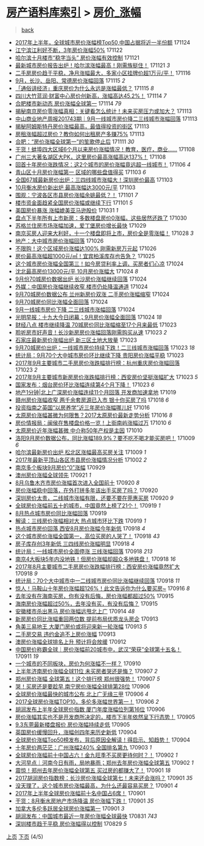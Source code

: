[房产语料库索引](../../README.md)  > [房价_涨幅](房价_涨幅.md)
====
> [back](../README.md)

- [2017年上半年，全球城市房价涨幅榜Top50,中国占据将近一半份额](http://jkwz.applinzi.com/ittc/7039578574300906513.html#2017%E5%B9%B4%E4%B8%8A%E5%8D%8A%E5%B9%B4%EF%BC%8C%E5%85%A8%E7%90%83%E5%9F%8E%E5%B8%82%E6%88%BF%E4%BB%B7%E6%B6%A8%E5%B9%85%E6%A6%9CTop50%2C%E4%B8%AD%E5%9B%BD%E5%8D%A0%E6%8D%AE%E5%B0%86%E8%BF%91%E4%B8%80%E5%8D%8A%E4%BB%BD%E9%A2%9D) 171124  
- [江宁滨江利好不断，3年房价涨幅50%](http://jkwz.applinzi.com/ittc/7038808351230657552.html#%E6%B1%9F%E5%AE%81%E6%BB%A8%E6%B1%9F%E5%88%A9%E5%A5%BD%E4%B8%8D%E6%96%AD%EF%BC%8C3%E5%B9%B4%E6%88%BF%E4%BB%B7%E6%B6%A8%E5%B9%8550%25) 171122  
- [哈尔滨十月楼市“稳字当头” 房价涨幅有效控制](http://jkwz.applinzi.com/ittc/7038403741399647248.html#%E5%93%88%E5%B0%94%E6%BB%A8%E5%8D%81%E6%9C%88%E6%A5%BC%E5%B8%82%E2%80%9C%E7%A8%B3%E5%AD%97%E5%BD%93%E5%A4%B4%E2%80%9D+%E6%88%BF%E4%BB%B7%E6%B6%A8%E5%B9%85%E6%9C%89%E6%95%88%E6%8E%A7%E5%88%B6) 171121  
- [最新城市房价报告出炉！哈尔滨涨幅最高！刚需族挺住！](http://jkwz.applinzi.com/ittc/7038309426283414545.html#%E6%9C%80%E6%96%B0%E5%9F%8E%E5%B8%82%E6%88%BF%E4%BB%B7%E6%8A%A5%E5%91%8A%E5%87%BA%E7%82%89%EF%BC%81%E5%93%88%E5%B0%94%E6%BB%A8%E6%B6%A8%E5%B9%85%E6%9C%80%E9%AB%98%EF%BC%81%E5%88%9A%E9%9C%80%E6%97%8F%E6%8C%BA%E4%BD%8F%EF%BC%81) 171121 *3* 
- [二手房房价趋于平稳，净月涨幅最大，多家小区挂牌价超1万元/平！](http://jkwz.applinzi.com/ittc/7036535293723804688.html#%E4%BA%8C%E6%89%8B%E6%88%BF%E6%88%BF%E4%BB%B7%E8%B6%8B%E4%BA%8E%E5%B9%B3%E7%A8%B3%EF%BC%8C%E5%87%80%E6%9C%88%E6%B6%A8%E5%B9%85%E6%9C%80%E5%A4%A7%EF%BC%8C%E5%A4%9A%E5%AE%B6%E5%B0%8F%E5%8C%BA%E6%8C%82%E7%89%8C%E4%BB%B7%E8%B6%851%E4%B8%87%E5%85%83%2F%E5%B9%B3%EF%BC%81) 171116  
- [9月，长沙、岳阳、常德房价涨幅回落](http://jkwz.applinzi.com/ittc/7036248339891356689.html#9%E6%9C%88%EF%BC%8C%E9%95%BF%E6%B2%99%E3%80%81%E5%B2%B3%E9%98%B3%E3%80%81%E5%B8%B8%E5%BE%B7%E6%88%BF%E4%BB%B7%E6%B6%A8%E5%B9%85%E5%9B%9E%E8%90%BD) 171115 *2* 
- [「通俗讲经济」重庆房价为什么永远是涨幅最低？](http://jkwz.applinzi.com/ittc/7036195927180706833.html#%E3%80%8C%E9%80%9A%E4%BF%97%E8%AE%B2%E7%BB%8F%E6%B5%8E%E3%80%8D%E9%87%8D%E5%BA%86%E6%88%BF%E4%BB%B7%E4%B8%BA%E4%BB%80%E4%B9%88%E6%B0%B8%E8%BF%9C%E6%98%AF%E6%B6%A8%E5%B9%85%E6%9C%80%E4%BD%8E%EF%BC%9F) 171115 *8* 
- [四川大竹蓝润·财富中心房价创新高，涨幅高达45.2%！](http://jkwz.applinzi.com/ittc/7035790598919947281.html#%E5%9B%9B%E5%B7%9D%E5%A4%A7%E7%AB%B9%E8%93%9D%E6%B6%A6%C2%B7%E8%B4%A2%E5%AF%8C%E4%B8%AD%E5%BF%83%E6%88%BF%E4%BB%B7%E5%88%9B%E6%96%B0%E9%AB%98%EF%BC%8C%E6%B6%A8%E5%B9%85%E9%AB%98%E8%BE%BE45.2%25%EF%BC%81) 171114 *7* 
- [合肥楼市新动态 房价涨幅全球第一](http://jkwz.applinzi.com/ittc/7035766563884499985.html#%E5%90%88%E8%82%A5%E6%A5%BC%E5%B8%82%E6%96%B0%E5%8A%A8%E6%80%81+%E6%88%BF%E4%BB%B7%E6%B6%A8%E5%B9%85%E5%85%A8%E7%90%83%E7%AC%AC%E4%B8%80) 171114 *79* 
- [揭秘南京房价零涨幅真相：关键看怎么统计！未来买房压力或加大？](http://jkwz.applinzi.com/ittc/7035464644892820497.html#%E6%8F%AD%E7%A7%98%E5%8D%97%E4%BA%AC%E6%88%BF%E4%BB%B7%E9%9B%B6%E6%B6%A8%E5%B9%85%E7%9C%9F%E7%9B%B8%EF%BC%9A%E5%85%B3%E9%94%AE%E7%9C%8B%E6%80%8E%E4%B9%88%E7%BB%9F%E8%AE%A1%EF%BC%81%E6%9C%AA%E6%9D%A5%E4%B9%B0%E6%88%BF%E5%8E%8B%E5%8A%9B%E6%88%96%E5%8A%A0%E5%A4%A7%EF%BC%9F) 171113  
- [中山商业地产周报201743期｜9月一线城市房价降二三线城市涨幅回落](http://jkwz.applinzi.com/ittc/7035434705137173520.html#%E4%B8%AD%E5%B1%B1%E5%95%86%E4%B8%9A%E5%9C%B0%E4%BA%A7%E5%91%A8%E6%8A%A5201743%E6%9C%9F%EF%BD%9C9%E6%9C%88%E4%B8%80%E7%BA%BF%E5%9F%8E%E5%B8%82%E6%88%BF%E4%BB%B7%E9%99%8D%E4%BA%8C%E4%B8%89%E7%BA%BF%E5%9F%8E%E5%B8%82%E6%B6%A8%E5%B9%85%E5%9B%9E%E8%90%BD) 171113  
- [揭秘阿姆斯特丹房价涨幅最高，最值得投资的街区](http://jkwz.applinzi.com/ittc/7035387184654320656.html#%E6%8F%AD%E7%A7%98%E9%98%BF%E5%A7%86%E6%96%AF%E7%89%B9%E4%B8%B9%E6%88%BF%E4%BB%B7%E6%B6%A8%E5%B9%85%E6%9C%80%E9%AB%98%EF%BC%8C%E6%9C%80%E5%80%BC%E5%BE%97%E6%8A%95%E8%B5%84%E7%9A%84%E8%A1%97%E5%8C%BA) 171113  
- [房租涨幅超过房价？教你如何出租房产多赚75%](http://jkwz.applinzi.com/ittc/7035375476778992657.html#%E6%88%BF%E7%A7%9F%E6%B6%A8%E5%B9%85%E8%B6%85%E8%BF%87%E6%88%BF%E4%BB%B7%EF%BC%9F%E6%95%99%E4%BD%A0%E5%A6%82%E4%BD%95%E5%87%BA%E7%A7%9F%E6%88%BF%E4%BA%A7%E5%A4%9A%E8%B5%9A75%25) 171113  
- [合肥：“房价涨幅全球第一”的笙歌停止后](http://jkwz.applinzi.com/ittc/7034702123911087120.html#%E5%90%88%E8%82%A5%EF%BC%9A%E2%80%9C%E6%88%BF%E4%BB%B7%E6%B6%A8%E5%B9%85%E5%85%A8%E7%90%83%E7%AC%AC%E4%B8%80%E2%80%9D%E7%9A%84%E7%AC%99%E6%AD%8C%E5%81%9C%E6%AD%A2%E5%90%8E) 171111 *30* 
- [干货！蚌埠四大区域6个月以来房价涨幅情况！教育，医疗，商业……](http://jkwz.applinzi.com/ittc/7033492898266498064.html#%E5%B9%B2%E8%B4%A7%EF%BC%81%E8%9A%8C%E5%9F%A0%E5%9B%9B%E5%A4%A7%E5%8C%BA%E5%9F%9F6%E4%B8%AA%E6%9C%88%E4%BB%A5%E6%9D%A5%E6%88%BF%E4%BB%B7%E6%B6%A8%E5%B9%85%E6%83%85%E5%86%B5%EF%BC%81%E6%95%99%E8%82%B2%EF%BC%8C%E5%8C%BB%E7%96%97%EF%BC%8C%E5%95%86%E4%B8%9A%E2%80%A6%E2%80%A6) 171108  
- [广州三大著名湖区大PK，这里房价最高涨幅高达137%！](http://jkwz.applinzi.com/ittc/7033452439087350800.html#%E5%B9%BF%E5%B7%9E%E4%B8%89%E5%A4%A7%E8%91%97%E5%90%8D%E6%B9%96%E5%8C%BA%E5%A4%A7PK%EF%BC%8C%E8%BF%99%E9%87%8C%E6%88%BF%E4%BB%B7%E6%9C%80%E9%AB%98%E6%B6%A8%E5%B9%85%E9%AB%98%E8%BE%BE137%25%EF%BC%81) 171108  
- [回首十年房价涨跌情况：这2个城市的房价涨幅竟远超一线城市！](http://jkwz.applinzi.com/ittc/7032864908046238736.html#%E5%9B%9E%E9%A6%96%E5%8D%81%E5%B9%B4%E6%88%BF%E4%BB%B7%E6%B6%A8%E8%B7%8C%E6%83%85%E5%86%B5%EF%BC%9A%E8%BF%992%E4%B8%AA%E5%9F%8E%E5%B8%82%E7%9A%84%E6%88%BF%E4%BB%B7%E6%B6%A8%E5%B9%85%E7%AB%9F%E8%BF%9C%E8%B6%85%E4%B8%80%E7%BA%BF%E5%9F%8E%E5%B8%82%EF%BC%81) 171106 *4* 
- [青山区十月房价涨幅第一 区域的哪些盘值得买](http://jkwz.applinzi.com/ittc/7031688151788160017.html#%E9%9D%92%E5%B1%B1%E5%8C%BA%E5%8D%81%E6%9C%88%E6%88%BF%E4%BB%B7%E6%B6%A8%E5%B9%85%E7%AC%AC%E4%B8%80+%E5%8C%BA%E5%9F%9F%E7%9A%84%E5%93%AA%E4%BA%9B%E7%9B%98%E5%80%BC%E5%BE%97%E4%B9%B0) 171103 *6* 
- [全国67城最新房价出炉：三四线城市涨幅大！深圳房价最高](http://jkwz.applinzi.com/ittc/7031680375808590865.html#%E5%85%A8%E5%9B%BD67%E5%9F%8E%E6%9C%80%E6%96%B0%E6%88%BF%E4%BB%B7%E5%87%BA%E7%82%89%EF%BC%9A%E4%B8%89%E5%9B%9B%E7%BA%BF%E5%9F%8E%E5%B8%82%E6%B6%A8%E5%B9%85%E5%A4%A7%EF%BC%81%E6%B7%B1%E5%9C%B3%E6%88%BF%E4%BB%B7%E6%9C%80%E9%AB%98) 171103  
- [10月衡水房价新出炉 最高涨幅达3000元/平](http://jkwz.applinzi.com/ittc/7031652960885539857.html#10%E6%9C%88%E8%A1%A1%E6%B0%B4%E6%88%BF%E4%BB%B7%E6%96%B0%E5%87%BA%E7%82%89+%E6%9C%80%E9%AB%98%E6%B6%A8%E5%B9%85%E8%BE%BE3000%E5%85%83%2F%E5%B9%B3) 171103  
- [围观：宁波各区市县房价涨幅余姚最低？！](http://jkwz.applinzi.com/ittc/7030911320008950801.html#%E5%9B%B4%E8%A7%82%EF%BC%9A%E5%AE%81%E6%B3%A2%E5%90%84%E5%8C%BA%E5%B8%82%E5%8E%BF%E6%88%BF%E4%BB%B7%E6%B6%A8%E5%B9%85%E4%BD%99%E5%A7%9A%E6%9C%80%E4%BD%8E%EF%BC%9F%EF%BC%81) 171101 *7* 
- [楼市资金面趋紧全国房价涨幅或继续下行](http://jkwz.applinzi.com/ittc/7030793556816561169.html#%E6%A5%BC%E5%B8%82%E8%B5%84%E9%87%91%E9%9D%A2%E8%B6%8B%E7%B4%A7%E5%85%A8%E5%9B%BD%E6%88%BF%E4%BB%B7%E6%B6%A8%E5%B9%85%E6%88%96%E7%BB%A7%E7%BB%AD%E4%B8%8B%E8%A1%8C) 171101 *5* 
- [美国房价暴涨 涨幅媲美亚马逊股价](http://jkwz.applinzi.com/ittc/7030573342212490257.html#%E7%BE%8E%E5%9B%BD%E6%88%BF%E4%BB%B7%E6%9A%B4%E6%B6%A8+%E6%B6%A8%E5%B9%85%E5%AA%B2%E7%BE%8E%E4%BA%9A%E9%A9%AC%E9%80%8A%E8%82%A1%E4%BB%B7) 171031 *1* 
- [盘点下半年所有上市新房：多数楼盘房价0涨幅，这些居然还跌了](http://jkwz.applinzi.com/ittc/7030199088249832465.html#%E7%9B%98%E7%82%B9%E4%B8%8B%E5%8D%8A%E5%B9%B4%E6%89%80%E6%9C%89%E4%B8%8A%E5%B8%82%E6%96%B0%E6%88%BF%EF%BC%9A%E5%A4%9A%E6%95%B0%E6%A5%BC%E7%9B%98%E6%88%BF%E4%BB%B70%E6%B6%A8%E5%B9%85%EF%BC%8C%E8%BF%99%E4%BA%9B%E5%B1%85%E7%84%B6%E8%BF%98%E8%B7%8C%E4%BA%86) 171030  
- [苏格兰住房市场涨幅加速，爱丁堡房价增长最快](http://jkwz.applinzi.com/ittc/7029820093796713488.html#%E8%8B%8F%E6%A0%BC%E5%85%B0%E4%BD%8F%E6%88%BF%E5%B8%82%E5%9C%BA%E6%B6%A8%E5%B9%85%E5%8A%A0%E9%80%9F%EF%BC%8C%E7%88%B1%E4%B8%81%E5%A0%A1%E6%88%BF%E4%BB%B7%E5%A2%9E%E9%95%BF%E6%9C%80%E5%BF%AB) 171029  
- [南京买房人迎来大利好，十一个楼盘即将上市，房价全是零涨幅！](http://jkwz.applinzi.com/ittc/7029179431921386513.html#%E5%8D%97%E4%BA%AC%E4%B9%B0%E6%88%BF%E4%BA%BA%E8%BF%8E%E6%9D%A5%E5%A4%A7%E5%88%A9%E5%A5%BD%EF%BC%8C%E5%8D%81%E4%B8%80%E4%B8%AA%E6%A5%BC%E7%9B%98%E5%8D%B3%E5%B0%86%E4%B8%8A%E5%B8%82%EF%BC%8C%E6%88%BF%E4%BB%B7%E5%85%A8%E6%98%AF%E9%9B%B6%E6%B6%A8%E5%B9%85%EF%BC%81) 171028 *3* 
- [地产：大中城市房价涨幅回落](http://jkwz.applinzi.com/ittc/7028747470618756113.html#%E5%9C%B0%E4%BA%A7%EF%BC%9A%E5%A4%A7%E4%B8%AD%E5%9F%8E%E5%B8%82%E6%88%BF%E4%BB%B7%E6%B6%A8%E5%B9%85%E5%9B%9E%E8%90%BD) 171026  
- [不限购！这个区域房价涨幅达100% 刚需新房万元起](http://jkwz.applinzi.com/ittc/7028684969944286225.html#%E4%B8%8D%E9%99%90%E8%B4%AD%EF%BC%81%E8%BF%99%E4%B8%AA%E5%8C%BA%E5%9F%9F%E6%88%BF%E4%BB%B7%E6%B6%A8%E5%B9%85%E8%BE%BE100%25+%E5%88%9A%E9%9C%80%E6%96%B0%E6%88%BF%E4%B8%87%E5%85%83%E8%B5%B7) 171026  
- [房价最高涨幅超1000元/㎡！宜宾柏溪库存也告急？](http://jkwz.applinzi.com/ittc/7028307667473400848.html#%E6%88%BF%E4%BB%B7%E6%9C%80%E9%AB%98%E6%B6%A8%E5%B9%85%E8%B6%851000%E5%85%83%2F%E3%8E%A1%EF%BC%81%E5%AE%9C%E5%AE%BE%E6%9F%8F%E6%BA%AA%E5%BA%93%E5%AD%98%E4%B9%9F%E5%91%8A%E6%80%A5%EF%BC%9F) 171025  
- [这个城市房价涨幅全国第三！如今房贷利率上调，买房者们心凉](http://jkwz.applinzi.com/ittc/7028065120100549649.html#%E8%BF%99%E4%B8%AA%E5%9F%8E%E5%B8%82%E6%88%BF%E4%BB%B7%E6%B6%A8%E5%B9%85%E5%85%A8%E5%9B%BD%E7%AC%AC%E4%B8%89%EF%BC%81%E5%A6%82%E4%BB%8A%E6%88%BF%E8%B4%B7%E5%88%A9%E7%8E%87%E4%B8%8A%E8%B0%83%EF%BC%8C%E4%B9%B0%E6%88%BF%E8%80%85%E4%BB%AC%E5%BF%83%E5%87%89) 171024  
- [沈北最高房价13000元/平 10月房价涨幅大](http://jkwz.applinzi.com/ittc/7028007542880470032.html#%E6%B2%88%E5%8C%97%E6%9C%80%E9%AB%98%E6%88%BF%E4%BB%B713000%E5%85%83%2F%E5%B9%B3+10%E6%9C%88%E6%88%BF%E4%BB%B7%E6%B6%A8%E5%B9%85%E5%A4%A7) 171024 *8* 
- [9月份70城房价数据出炉 长沙房价涨幅继续回落](http://jkwz.applinzi.com/ittc/7027971510290088976.html#9%E6%9C%88%E4%BB%BD70%E5%9F%8E%E6%88%BF%E4%BB%B7%E6%95%B0%E6%8D%AE%E5%87%BA%E7%82%89+%E9%95%BF%E6%B2%99%E6%88%BF%E4%BB%B7%E6%B6%A8%E5%B9%85%E7%BB%A7%E7%BB%AD%E5%9B%9E%E8%90%BD) 171024  
- [外媒：中国房价涨幅继续收窄 楼市仍处降温通道](http://jkwz.applinzi.com/ittc/7027964233155871760.html#%E5%A4%96%E5%AA%92%EF%BC%9A%E4%B8%AD%E5%9B%BD%E6%88%BF%E4%BB%B7%E6%B6%A8%E5%B9%85%E7%BB%A7%E7%BB%AD%E6%94%B6%E7%AA%84+%E6%A5%BC%E5%B8%82%E4%BB%8D%E5%A4%84%E9%99%8D%E6%B8%A9%E9%80%9A%E9%81%93) 171024  
- [9月70城房价数据公布 兰州新房价双涨 二手房价涨幅缩窄](http://jkwz.applinzi.com/ittc/7027939209376171025.html#9%E6%9C%8870%E5%9F%8E%E6%88%BF%E4%BB%B7%E6%95%B0%E6%8D%AE%E5%85%AC%E5%B8%83+%E5%85%B0%E5%B7%9E%E6%96%B0%E6%88%BF%E4%BB%B7%E5%8F%8C%E6%B6%A8+%E4%BA%8C%E6%89%8B%E6%88%BF%E4%BB%B7%E6%B6%A8%E5%B9%85%E7%BC%A9%E7%AA%84) 171024  
- [9月70城房价同比涨幅全面回落](http://jkwz.applinzi.com/ittc/7027908223410111504.html#9%E6%9C%8870%E5%9F%8E%E6%88%BF%E4%BB%B7%E5%90%8C%E6%AF%94%E6%B6%A8%E5%B9%85%E5%85%A8%E9%9D%A2%E5%9B%9E%E8%90%BD) 171024  
- [9月一线城市房价下降 二三线城市涨幅回落](http://jkwz.applinzi.com/ittc/7027894650168411153.html#9%E6%9C%88%E4%B8%80%E7%BA%BF%E5%9F%8E%E5%B8%82%E6%88%BF%E4%BB%B7%E4%B8%8B%E9%99%8D+%E4%BA%8C%E4%B8%89%E7%BA%BF%E5%9F%8E%E5%B8%82%E6%B6%A8%E5%B9%85%E5%9B%9E%E8%90%BD) 171024  
- [光明早报：十九大今日闭幕；9月房价涨幅全面回落](http://jkwz.applinzi.com/ittc/7027894519138354192.html#%E5%85%89%E6%98%8E%E6%97%A9%E6%8A%A5%EF%BC%9A%E5%8D%81%E4%B9%9D%E5%A4%A7%E4%BB%8A%E6%97%A5%E9%97%AD%E5%B9%95%EF%BC%9B9%E6%9C%88%E6%88%BF%E4%BB%B7%E6%B6%A8%E5%B9%85%E5%85%A8%E9%9D%A2%E5%9B%9E%E8%90%BD) 171024 *18* 
- [财经八点 楼市继续降温 70城房价同比涨幅缩至17个月来最低](http://jkwz.applinzi.com/ittc/7027717393005151249.html#%E8%B4%A2%E7%BB%8F%E5%85%AB%E7%82%B9+%E6%A5%BC%E5%B8%82%E7%BB%A7%E7%BB%AD%E9%99%8D%E6%B8%A9+70%E5%9F%8E%E6%88%BF%E4%BB%B7%E5%90%8C%E6%AF%94%E6%B6%A8%E5%B9%85%E7%BC%A9%E8%87%B317%E4%B8%AA%E6%9C%88%E6%9D%A5%E6%9C%80%E4%BD%8E) 171023  
- [聆听房市好声音！长沙新房房价涨幅回落刚需购买从速](http://jkwz.applinzi.com/ittc/7027693801437660177.html#%E8%81%86%E5%90%AC%E6%88%BF%E5%B8%82%E5%A5%BD%E5%A3%B0%E9%9F%B3%EF%BC%81%E9%95%BF%E6%B2%99%E6%96%B0%E6%88%BF%E6%88%BF%E4%BB%B7%E6%B6%A8%E5%B9%85%E5%9B%9E%E8%90%BD%E5%88%9A%E9%9C%80%E8%B4%AD%E4%B9%B0%E4%BB%8E%E9%80%9F) 171023 *2* 
- [石家庄最新房价涨幅出炉 新三区土地大放量](http://jkwz.applinzi.com/ittc/7027679467475043344.html#%E7%9F%B3%E5%AE%B6%E5%BA%84%E6%9C%80%E6%96%B0%E6%88%BF%E4%BB%B7%E6%B6%A8%E5%B9%85%E5%87%BA%E7%82%89+%E6%96%B0%E4%B8%89%E5%8C%BA%E5%9C%9F%E5%9C%B0%E5%A4%A7%E6%94%BE%E9%87%8F) 171023  
- [9月70城房价出炉：一线城市房价持续下跌！二三线城市涨幅回落](http://jkwz.applinzi.com/ittc/7027673892162896913.html#9%E6%9C%8870%E5%9F%8E%E6%88%BF%E4%BB%B7%E5%87%BA%E7%82%89%EF%BC%9A%E4%B8%80%E7%BA%BF%E5%9F%8E%E5%B8%82%E6%88%BF%E4%BB%B7%E6%8C%81%E7%BB%AD%E4%B8%8B%E8%B7%8C%EF%BC%81%E4%BA%8C%E4%B8%89%E7%BA%BF%E5%9F%8E%E5%B8%82%E6%B6%A8%E5%B9%85%E5%9B%9E%E8%90%BD) 171023 *18* 
- [统计局：9月70个大中城市房价环比继续下降 贵阳房价涨幅平稳](http://jkwz.applinzi.com/ittc/7027669033724412944.html#%E7%BB%9F%E8%AE%A1%E5%B1%80%EF%BC%9A9%E6%9C%8870%E4%B8%AA%E5%A4%A7%E4%B8%AD%E5%9F%8E%E5%B8%82%E6%88%BF%E4%BB%B7%E7%8E%AF%E6%AF%94%E7%BB%A7%E7%BB%AD%E4%B8%8B%E9%99%8D+%E8%B4%B5%E9%98%B3%E6%88%BF%E4%BB%B7%E6%B6%A8%E5%B9%85%E5%B9%B3%E7%A8%B3) 171023  
- [2017年9月主要城市二手房房价涨跌幅排行榜：杭州重庆房价涨幅回落](http://jkwz.applinzi.com/ittc/7027656280276206608.html#2017%E5%B9%B49%E6%9C%88%E4%B8%BB%E8%A6%81%E5%9F%8E%E5%B8%82%E4%BA%8C%E6%89%8B%E6%88%BF%E6%88%BF%E4%BB%B7%E6%B6%A8%E8%B7%8C%E5%B9%85%E6%8E%92%E8%A1%8C%E6%A6%9C%EF%BC%9A%E6%9D%AD%E5%B7%9E%E9%87%8D%E5%BA%86%E6%88%BF%E4%BB%B7%E6%B6%A8%E5%B9%85%E5%9B%9E%E8%90%BD) 171023 *2* 
- [2017年9月主要城市新房房价涨跌幅排行榜：西安房价坚挺涨幅扩大](http://jkwz.applinzi.com/ittc/7027646519044473873.html#2017%E5%B9%B49%E6%9C%88%E4%B8%BB%E8%A6%81%E5%9F%8E%E5%B8%82%E6%96%B0%E6%88%BF%E6%88%BF%E4%BB%B7%E6%B6%A8%E8%B7%8C%E5%B9%85%E6%8E%92%E8%A1%8C%E6%A6%9C%EF%BC%9A%E8%A5%BF%E5%AE%89%E6%88%BF%E4%BB%B7%E5%9D%9A%E6%8C%BA%E6%B6%A8%E5%B9%85%E6%89%A9%E5%A4%A7) 171023 *5* 
- [国家发布：烟台房价环比涨幅连续第4个月下降！](http://jkwz.applinzi.com/ittc/7027607398326469649.html#%E5%9B%BD%E5%AE%B6%E5%8F%91%E5%B8%83%EF%BC%9A%E7%83%9F%E5%8F%B0%E6%88%BF%E4%BB%B7%E7%8E%AF%E6%AF%94%E6%B6%A8%E5%B9%85%E8%BF%9E%E7%BB%AD%E7%AC%AC4%E4%B8%AA%E6%9C%88%E4%B8%8B%E9%99%8D%EF%BC%81) 171023 *6* 
- [地产1分钟|北上广深房价涨幅连续11个月回落 开发商加速拿地](http://jkwz.applinzi.com/ittc/7026202604676318225.html#%E5%9C%B0%E4%BA%A71%E5%88%86%E9%92%9F%7C%E5%8C%97%E4%B8%8A%E5%B9%BF%E6%B7%B1%E6%88%BF%E4%BB%B7%E6%B6%A8%E5%B9%85%E8%BF%9E%E7%BB%AD11%E4%B8%AA%E6%9C%88%E5%9B%9E%E8%90%BD+%E5%BC%80%E5%8F%91%E5%95%86%E5%8A%A0%E9%80%9F%E6%8B%BF%E5%9C%B0) 171019  
- [赣州房价涨幅收窄 两千余套房源已入市 银十你买房了吗](http://jkwz.applinzi.com/ittc/7025717233509205008.html#%E8%B5%A3%E5%B7%9E%E6%88%BF%E4%BB%B7%E6%B6%A8%E5%B9%85%E6%94%B6%E7%AA%84+%E4%B8%A4%E5%8D%83%E4%BD%99%E5%A5%97%E6%88%BF%E6%BA%90%E5%B7%B2%E5%85%A5%E5%B8%82+%E9%93%B6%E5%8D%81%E4%BD%A0%E4%B9%B0%E6%88%BF%E4%BA%86%E5%90%97) 171018 *6* 
- [投资指南之英国“以房养学”近三年房价涨幅哪儿好](http://jkwz.applinzi.com/ittc/7024984757115552784.html#%E6%8A%95%E8%B5%84%E6%8C%87%E5%8D%97%E4%B9%8B%E8%8B%B1%E5%9B%BD%E2%80%9C%E4%BB%A5%E6%88%BF%E5%85%BB%E5%AD%A6%E2%80%9D%E8%BF%91%E4%B8%89%E5%B9%B4%E6%88%BF%E4%BB%B7%E6%B6%A8%E5%B9%85%E5%93%AA%E5%84%BF%E5%A5%BD) 171016  
- [太原房价涨幅甚微为何限售？2017太原房价最新走势分析](http://jkwz.applinzi.com/ittc/7024965637305271312.html#%E5%A4%AA%E5%8E%9F%E6%88%BF%E4%BB%B7%E6%B6%A8%E5%B9%85%E7%94%9A%E5%BE%AE%E4%B8%BA%E4%BD%95%E9%99%90%E5%94%AE%EF%BC%9F2017%E5%A4%AA%E5%8E%9F%E6%88%BF%E4%BB%B7%E6%9C%80%E6%96%B0%E8%B5%B0%E5%8A%BF%E5%88%86%E6%9E%90) 171016 *8* 
- [房价情报局：闽侯在售楼盘价格一览！上街南屿涨幅过万](http://jkwz.applinzi.com/ittc/7022859161359090705.html#%E6%88%BF%E4%BB%B7%E6%83%85%E6%8A%A5%E5%B1%80%EF%BC%9A%E9%97%BD%E4%BE%AF%E5%9C%A8%E5%94%AE%E6%A5%BC%E7%9B%98%E4%BB%B7%E6%A0%BC%E4%B8%80%E8%A7%88%EF%BC%81%E4%B8%8A%E8%A1%97%E5%8D%97%E5%B1%BF%E6%B6%A8%E5%B9%85%E8%BF%87%E4%B8%87) 171010 *6* 
- [太原房价近年涨幅甚微 中介称50年产权是主因](http://jkwz.applinzi.com/ittc/7022853456057074704.html#%E5%A4%AA%E5%8E%9F%E6%88%BF%E4%BB%B7%E8%BF%91%E5%B9%B4%E6%B6%A8%E5%B9%85%E7%94%9A%E5%BE%AE+%E4%B8%AD%E4%BB%8B%E7%A7%B050%E5%B9%B4%E4%BA%A7%E6%9D%83%E6%98%AF%E4%B8%BB%E5%9B%A0) 171010  
- [洛阳9月房价数据公布，同比涨幅189.9%？要不吃不喝才能买房吧！](http://jkwz.applinzi.com/ittc/7022461440160695313.html#%E6%B4%9B%E9%98%B39%E6%9C%88%E6%88%BF%E4%BB%B7%E6%95%B0%E6%8D%AE%E5%85%AC%E5%B8%83%EF%BC%8C%E5%90%8C%E6%AF%94%E6%B6%A8%E5%B9%85189.9%25%EF%BC%9F%E8%A6%81%E4%B8%8D%E5%90%83%E4%B8%8D%E5%96%9D%E6%89%8D%E8%83%BD%E4%B9%B0%E6%88%BF%E5%90%A7%EF%BC%81) 171009 *6* 
- [哈尔滨最新房价出炉 松北区涨幅最高买房关注](http://jkwz.applinzi.com/ittc/7022456039356761105.html#%E5%93%88%E5%B0%94%E6%BB%A8%E6%9C%80%E6%96%B0%E6%88%BF%E4%BB%B7%E5%87%BA%E7%82%89+%E6%9D%BE%E5%8C%97%E5%8C%BA%E6%B6%A8%E5%B9%85%E6%9C%80%E9%AB%98%E4%B9%B0%E6%88%BF%E5%85%B3%E6%B3%A8) 171009 *1* 
- [2017年最新平顶山各区市县房价涨幅情况分析](http://jkwz.applinzi.com/ittc/7019983289723651088.html#2017%E5%B9%B4%E6%9C%80%E6%96%B0%E5%B9%B3%E9%A1%B6%E5%B1%B1%E5%90%84%E5%8C%BA%E5%B8%82%E5%8E%BF%E6%88%BF%E4%BB%B7%E6%B6%A8%E5%B9%85%E6%83%85%E5%86%B5%E5%88%86%E6%9E%90) 171002 *2* 
- [南京多个板块9月房价“0”涨幅](http://jkwz.applinzi.com/ittc/7018708742823216145.html#%E5%8D%97%E4%BA%AC%E5%A4%9A%E4%B8%AA%E6%9D%BF%E5%9D%979%E6%9C%88%E6%88%BF%E4%BB%B7%E2%80%9C0%E2%80%9D%E6%B6%A8%E5%B9%85) 170929  
- [澳州房价涨幅全球领先](http://jkwz.applinzi.com/ittc/7015794836207305745.html#%E6%BE%B3%E5%B7%9E%E6%88%BF%E4%BB%B7%E6%B6%A8%E5%B9%85%E5%85%A8%E7%90%83%E9%A2%86%E5%85%88) 170921 *1* 
- [8月乌鲁木齐市房价涨幅首次进入全国前十](http://jkwz.applinzi.com/ittc/7015413049224332305.html#8%E6%9C%88%E4%B9%8C%E9%B2%81%E6%9C%A8%E9%BD%90%E5%B8%82%E6%88%BF%E4%BB%B7%E6%B6%A8%E5%B9%85%E9%A6%96%E6%AC%A1%E8%BF%9B%E5%85%A5%E5%85%A8%E5%9B%BD%E5%89%8D%E5%8D%81) 170920 *8* 
- [房价涨幅稳中回落，在外打拼多年该出手买房了吗？](http://jkwz.applinzi.com/ittc/7015396739878749201.html#%E6%88%BF%E4%BB%B7%E6%B6%A8%E5%B9%85%E7%A8%B3%E4%B8%AD%E5%9B%9E%E8%90%BD%EF%BC%8C%E5%9C%A8%E5%A4%96%E6%89%93%E6%8B%BC%E5%A4%9A%E5%B9%B4%E8%AF%A5%E5%87%BA%E6%89%8B%E4%B9%B0%E6%88%BF%E4%BA%86%E5%90%97%EF%BC%9F) 170920  
- [深圳房价太贵，二线城市涨幅有限，还要不要在莞惠买房](http://jkwz.applinzi.com/ittc/7015393902012662800.html#%E6%B7%B1%E5%9C%B3%E6%88%BF%E4%BB%B7%E5%A4%AA%E8%B4%B5%EF%BC%8C%E4%BA%8C%E7%BA%BF%E5%9F%8E%E5%B8%82%E6%B6%A8%E5%B9%85%E6%9C%89%E9%99%90%EF%BC%8C%E8%BF%98%E8%A6%81%E4%B8%8D%E8%A6%81%E5%9C%A8%E8%8E%9E%E6%83%A0%E4%B9%B0%E6%88%BF) 170920 *9* 
- [全球房价涨幅前五十的城市，中国竟然上榜了21个！](http://jkwz.applinzi.com/ittc/7015040472920359952.html#%E5%85%A8%E7%90%83%E6%88%BF%E4%BB%B7%E6%B6%A8%E5%B9%85%E5%89%8D%E4%BA%94%E5%8D%81%E7%9A%84%E5%9F%8E%E5%B8%82%EF%BC%8C%E4%B8%AD%E5%9B%BD%E7%AB%9F%E7%84%B6%E4%B8%8A%E6%A6%9C%E4%BA%8621%E4%B8%AA%EF%BC%81) 170919 *1* 
- [8月热点城市房价同比涨幅回落](http://jkwz.applinzi.com/ittc/7014889554174280720.html#8%E6%9C%88%E7%83%AD%E7%82%B9%E5%9F%8E%E5%B8%82%E6%88%BF%E4%BB%B7%E5%90%8C%E6%AF%94%E6%B6%A8%E5%B9%85%E5%9B%9E%E8%90%BD) 170919  
- [解读：三线房价涨幅相对大 热点城市环比下跌](http://jkwz.applinzi.com/ittc/7014805296457974801.html#%E8%A7%A3%E8%AF%BB%EF%BC%9A%E4%B8%89%E7%BA%BF%E6%88%BF%E4%BB%B7%E6%B6%A8%E5%B9%85%E7%9B%B8%E5%AF%B9%E5%A4%A7+%E7%83%AD%E7%82%B9%E5%9F%8E%E5%B8%82%E7%8E%AF%E6%AF%94%E4%B8%8B%E8%B7%8C) 170919 *1* 
- [热点城市房价回落 西安8月房价涨幅今年新低](http://jkwz.applinzi.com/ittc/7014726121629942801.html#%E7%83%AD%E7%82%B9%E5%9F%8E%E5%B8%82%E6%88%BF%E4%BB%B7%E5%9B%9E%E8%90%BD+%E8%A5%BF%E5%AE%898%E6%9C%88%E6%88%BF%E4%BB%B7%E6%B6%A8%E5%B9%85%E4%BB%8A%E5%B9%B4%E6%96%B0%E4%BD%8E) 170918 *4* 
- [这个城市房价涨幅全国第一，高位买房的人哭了！](http://jkwz.applinzi.com/ittc/7014691601287496720.html#%E8%BF%99%E4%B8%AA%E5%9F%8E%E5%B8%82%E6%88%BF%E4%BB%B7%E6%B6%A8%E5%B9%85%E5%85%A8%E5%9B%BD%E7%AC%AC%E4%B8%80%EF%BC%8C%E9%AB%98%E4%BD%8D%E4%B9%B0%E6%88%BF%E7%9A%84%E4%BA%BA%E5%93%AD%E4%BA%86%EF%BC%81) 170918 *43* 
- [房子库存创3年新低 三四线房价涨幅明显](http://jkwz.applinzi.com/ittc/7014673733267227664.html#%E6%88%BF%E5%AD%90%E5%BA%93%E5%AD%98%E5%88%9B3%E5%B9%B4%E6%96%B0%E4%BD%8E+%E4%B8%89%E5%9B%9B%E7%BA%BF%E6%88%BF%E4%BB%B7%E6%B6%A8%E5%B9%85%E6%98%8E%E6%98%BE) 170918 *4* 
- [统计局：一线城市房价全面停涨 三线涨幅回落](http://jkwz.applinzi.com/ittc/7014637437798843409.html#%E7%BB%9F%E8%AE%A1%E5%B1%80%EF%BC%9A%E4%B8%80%E7%BA%BF%E5%9F%8E%E5%B8%82%E6%88%BF%E4%BB%B7%E5%85%A8%E9%9D%A2%E5%81%9C%E6%B6%A8+%E4%B8%89%E7%BA%BF%E6%B6%A8%E5%B9%85%E5%9B%9E%E8%90%BD) 170918 *213* 
- [南京4大板块5年内没地铁！但房价涨幅却超众多地铁盘！](http://jkwz.applinzi.com/ittc/7014625645190186001.html#%E5%8D%97%E4%BA%AC4%E5%A4%A7%E6%9D%BF%E5%9D%975%E5%B9%B4%E5%86%85%E6%B2%A1%E5%9C%B0%E9%93%81%EF%BC%81%E4%BD%86%E6%88%BF%E4%BB%B7%E6%B6%A8%E5%B9%85%E5%8D%B4%E8%B6%85%E4%BC%97%E5%A4%9A%E5%9C%B0%E9%93%81%E7%9B%98%EF%BC%81) 170918 *16* 
- [2017年8月主要城市二手房房价涨跌幅排行榜：西安房价涨幅竟然扩大](http://jkwz.applinzi.com/ittc/7014623207171294225.html#2017%E5%B9%B48%E6%9C%88%E4%B8%BB%E8%A6%81%E5%9F%8E%E5%B8%82%E4%BA%8C%E6%89%8B%E6%88%BF%E6%88%BF%E4%BB%B7%E6%B6%A8%E8%B7%8C%E5%B9%85%E6%8E%92%E8%A1%8C%E6%A6%9C%EF%BC%9A%E8%A5%BF%E5%AE%89%E6%88%BF%E4%BB%B7%E6%B6%A8%E5%B9%85%E7%AB%9F%E7%84%B6%E6%89%A9%E5%A4%A7) 170918 *9* 
- [统计局：70个大中城市中一二线城市房价同比涨幅继续回落](http://jkwz.applinzi.com/ittc/7014581653123630097.html#%E7%BB%9F%E8%AE%A1%E5%B1%80%EF%BC%9A70%E4%B8%AA%E5%A4%A7%E4%B8%AD%E5%9F%8E%E5%B8%82%E4%B8%AD%E4%B8%80%E4%BA%8C%E7%BA%BF%E5%9F%8E%E5%B8%82%E6%88%BF%E4%BB%B7%E5%90%8C%E6%AF%94%E6%B6%A8%E5%B9%85%E7%BB%A7%E7%BB%AD%E5%9B%9E%E8%90%BD) 170918 *11* 
- [惊人！马鞍山十年房价涨幅超126%！此文告诉你为什么要买房~](http://jkwz.applinzi.com/ittc/7013939542594421776.html#%E6%83%8A%E4%BA%BA%EF%BC%81%E9%A9%AC%E9%9E%8D%E5%B1%B1%E5%8D%81%E5%B9%B4%E6%88%BF%E4%BB%B7%E6%B6%A8%E5%B9%85%E8%B6%85126%25%EF%BC%81%E6%AD%A4%E6%96%87%E5%91%8A%E8%AF%89%E4%BD%A0%E4%B8%BA%E4%BB%80%E4%B9%88%E8%A6%81%E4%B9%B0%E6%88%BF%7E) 170916 *8* 
- [去年没有在海南买房，你有没有后悔，房价涨幅都超过50%](http://jkwz.applinzi.com/ittc/7013588291188949776.html#%E5%8E%BB%E5%B9%B4%E6%B2%A1%E6%9C%89%E5%9C%A8%E6%B5%B7%E5%8D%97%E4%B9%B0%E6%88%BF%EF%BC%8C%E4%BD%A0%E6%9C%89%E6%B2%A1%E6%9C%89%E5%90%8E%E6%82%94%EF%BC%8C%E6%88%BF%E4%BB%B7%E6%B6%A8%E5%B9%85%E9%83%BD%E8%B6%85%E8%BF%8750%25) 170915  
- [海南房价涨幅超过50%，去年没有买，有没有后悔？](http://jkwz.applinzi.com/ittc/7013571998297621521.html#%E6%B5%B7%E5%8D%97%E6%88%BF%E4%BB%B7%E6%B6%A8%E5%B9%85%E8%B6%85%E8%BF%8750%25%EF%BC%8C%E5%8E%BB%E5%B9%B4%E6%B2%A1%E6%9C%89%E4%B9%B0%EF%BC%8C%E6%9C%89%E6%B2%A1%E6%9C%89%E5%90%8E%E6%82%94%EF%BC%9F) 170915  
- [安徽楼市杀出黑马 房价涨幅远甩北上广](http://jkwz.applinzi.com/ittc/7013260111882224657.html#%E5%AE%89%E5%BE%BD%E6%A5%BC%E5%B8%82%E6%9D%80%E5%87%BA%E9%BB%91%E9%A9%AC+%E6%88%BF%E4%BB%B7%E6%B6%A8%E5%B9%85%E8%BF%9C%E7%94%A9%E5%8C%97%E4%B8%8A%E5%B9%BF) 170914 *48* 
- [新房房价同比涨幅重回两位数 提前布局优质龙头房企](http://jkwz.applinzi.com/ittc/7012732370837570321.html#%E6%96%B0%E6%88%BF%E6%88%BF%E4%BB%B7%E5%90%8C%E6%AF%94%E6%B6%A8%E5%B9%85%E9%87%8D%E5%9B%9E%E4%B8%A4%E4%BD%8D%E6%95%B0+%E6%8F%90%E5%89%8D%E5%B8%83%E5%B1%80%E4%BC%98%E8%B4%A8%E9%BE%99%E5%A4%B4%E6%88%BF%E4%BC%81) 170913  
- [角美三易地王 大厦门房价或将迎来新一轮涨幅](http://jkwz.applinzi.com/ittc/7012717374019732497.html#%E8%A7%92%E7%BE%8E%E4%B8%89%E6%98%93%E5%9C%B0%E7%8E%8B+%E5%A4%A7%E5%8E%A6%E9%97%A8%E6%88%BF%E4%BB%B7%E6%88%96%E5%B0%86%E8%BF%8E%E6%9D%A5%E6%96%B0%E4%B8%80%E8%BD%AE%E6%B6%A8%E5%B9%85) 170913 *5* 
- [二手房交易 违约金追不上房价涨幅](http://jkwz.applinzi.com/ittc/7012598265906987792.html#%E4%BA%8C%E6%89%8B%E6%88%BF%E4%BA%A4%E6%98%93+%E8%BF%9D%E7%BA%A6%E9%87%91%E8%BF%BD%E4%B8%8D%E4%B8%8A%E6%88%BF%E4%BB%B7%E6%B6%A8%E5%B9%85) 170913  
- [澳房价涨幅全球排名上升 预计将会放缓](http://jkwz.applinzi.com/ittc/7012433240462459920.html#%E6%BE%B3%E6%88%BF%E4%BB%B7%E6%B6%A8%E5%B9%85%E5%85%A8%E7%90%83%E6%8E%92%E5%90%8D%E4%B8%8A%E5%8D%87+%E9%A2%84%E8%AE%A1%E5%B0%86%E4%BC%9A%E6%94%BE%E7%BC%93) 170912  
- [中国房价称霸全球｜房价涨幅前20城市中，武汉“荣获”全球第十五名！](http://jkwz.applinzi.com/ittc/7012008450874410001.html#%E4%B8%AD%E5%9B%BD%E6%88%BF%E4%BB%B7%E7%A7%B0%E9%9C%B8%E5%85%A8%E7%90%83%EF%BD%9C%E6%88%BF%E4%BB%B7%E6%B6%A8%E5%B9%85%E5%89%8D20%E5%9F%8E%E5%B8%82%E4%B8%AD%EF%BC%8C%E6%AD%A6%E6%B1%89%E2%80%9C%E8%8D%A3%E8%8E%B7%E2%80%9D%E5%85%A8%E7%90%83%E7%AC%AC%E5%8D%81%E4%BA%94%E5%90%8D%EF%BC%81) 170911 *19* 
- [一个城市的不同板块，房价为何涨幅不一样？](http://jkwz.applinzi.com/ittc/7011779481772229649.html#%E4%B8%80%E4%B8%AA%E5%9F%8E%E5%B8%82%E7%9A%84%E4%B8%8D%E5%90%8C%E6%9D%BF%E5%9D%97%EF%BC%8C%E6%88%BF%E4%BB%B7%E4%B8%BA%E4%BD%95%E6%B6%A8%E5%B9%85%E4%B8%8D%E4%B8%80%E6%A0%B7%EF%BC%9F) 170910  
- [上半年济南房价涨幅全球11位 未买房者哭还是悔？](http://jkwz.applinzi.com/ittc/7010608887953359889.html#%E4%B8%8A%E5%8D%8A%E5%B9%B4%E6%B5%8E%E5%8D%97%E6%88%BF%E4%BB%B7%E6%B6%A8%E5%B9%85%E5%85%A8%E7%90%8311%E4%BD%8D+%E6%9C%AA%E4%B9%B0%E6%88%BF%E8%80%85%E5%93%AD%E8%BF%98%E6%98%AF%E6%82%94%EF%BC%9F) 170907 *2* 
- [郑州房价涨幅 全球第五！这个排行榜 郑州很强势！](http://jkwz.applinzi.com/ittc/7010498466999174161.html#%E9%83%91%E5%B7%9E%E6%88%BF%E4%BB%B7%E6%B6%A8%E5%B9%85+%E5%85%A8%E7%90%83%E7%AC%AC%E4%BA%94%EF%BC%81%E8%BF%99%E4%B8%AA%E6%8E%92%E8%A1%8C%E6%A6%9C+%E9%83%91%E5%B7%9E%E5%BE%88%E5%BC%BA%E5%8A%BF%EF%BC%81) 170907 *5* 
- [哭！买房还是要趁早 南宁房价涨幅全球排第28位](http://jkwz.applinzi.com/ittc/7010268145225565201.html#%E5%93%AD%EF%BC%81%E4%B9%B0%E6%88%BF%E8%BF%98%E6%98%AF%E8%A6%81%E8%B6%81%E6%97%A9+%E5%8D%97%E5%AE%81%E6%88%BF%E4%BB%B7%E6%B6%A8%E5%B9%85%E5%85%A8%E7%90%83%E6%8E%92%E7%AC%AC28%E4%BD%8D) 170906  
- [全球房价涨幅最快的城市公布 北上广无缘三甲](http://jkwz.applinzi.com/ittc/7010191874260993041.html#%E5%85%A8%E7%90%83%E6%88%BF%E4%BB%B7%E6%B6%A8%E5%B9%85%E6%9C%80%E5%BF%AB%E7%9A%84%E5%9F%8E%E5%B8%82%E5%85%AC%E5%B8%83+%E5%8C%97%E4%B8%8A%E5%B9%BF%E6%97%A0%E7%BC%98%E4%B8%89%E7%94%B2) 170906 *4* 
- [2017全球房价涨幅TOP10，多伦多涨幅世界第一！](http://jkwz.applinzi.com/ittc/7010152105338471440.html#2017%E5%85%A8%E7%90%83%E6%88%BF%E4%BB%B7%E6%B6%A8%E5%B9%85TOP10%EF%BC%8C%E5%A4%9A%E4%BC%A6%E5%A4%9A%E6%B6%A8%E5%B9%85%E4%B8%96%E7%95%8C%E7%AC%AC%E4%B8%80%EF%BC%81) 170906 *2* 
- [胡润发布上半年全球房价指数 厦门年度涨幅位列第16位](http://jkwz.applinzi.com/ittc/7010087147707827217.html#%E8%83%A1%E6%B6%A6%E5%8F%91%E5%B8%83%E4%B8%8A%E5%8D%8A%E5%B9%B4%E5%85%A8%E7%90%83%E6%88%BF%E4%BB%B7%E6%8C%87%E6%95%B0+%E5%8E%A6%E9%97%A8%E5%B9%B4%E5%BA%A6%E6%B6%A8%E5%B9%85%E4%BD%8D%E5%88%97%E7%AC%AC16%E4%BD%8D) 170906  
- [房价涨幅其实也不是开发商所决定的，楼市下半年依然呈下行态势！](http://jkwz.applinzi.com/ittc/7009786229644854289.html#%E6%88%BF%E4%BB%B7%E6%B6%A8%E5%B9%85%E5%85%B6%E5%AE%9E%E4%B9%9F%E4%B8%8D%E6%98%AF%E5%BC%80%E5%8F%91%E5%95%86%E6%89%80%E5%86%B3%E5%AE%9A%E7%9A%84%EF%BC%8C%E6%A5%BC%E5%B8%82%E4%B8%8B%E5%8D%8A%E5%B9%B4%E4%BE%9D%E7%84%B6%E5%91%88%E4%B8%8B%E8%A1%8C%E6%80%81%E5%8A%BF%EF%BC%81) 170905  
- [9.3东莞最新楼盘报价 房价涨幅持续走低](http://jkwz.applinzi.com/ittc/7009764494912554001.html#9.3%E4%B8%9C%E8%8E%9E%E6%9C%80%E6%96%B0%E6%A5%BC%E7%9B%98%E6%8A%A5%E4%BB%B7+%E6%88%BF%E4%BB%B7%E6%B6%A8%E5%B9%85%E6%8C%81%E7%BB%AD%E8%B5%B0%E4%BD%8E) 170905  
- [英国房价缓慢回升，涨幅创四年来历史新低](http://jkwz.applinzi.com/ittc/7009506875786396689.html#%E8%8B%B1%E5%9B%BD%E6%88%BF%E4%BB%B7%E7%BC%93%E6%85%A2%E5%9B%9E%E5%8D%87%EF%BC%8C%E6%B6%A8%E5%B9%85%E5%88%9B%E5%9B%9B%E5%B9%B4%E6%9D%A5%E5%8E%86%E5%8F%B2%E6%96%B0%E4%BD%8E) 170904  
- [全球房价涨幅Top50榜发布，背后原因全解读！得启示、知趋势！](http://jkwz.applinzi.com/ittc/7009465546586981392.html#%E5%85%A8%E7%90%83%E6%88%BF%E4%BB%B7%E6%B6%A8%E5%B9%85Top50%E6%A6%9C%E5%8F%91%E5%B8%83%EF%BC%8C%E8%83%8C%E5%90%8E%E5%8E%9F%E5%9B%A0%E5%85%A8%E8%A7%A3%E8%AF%BB%EF%BC%81%E5%BE%97%E5%90%AF%E7%A4%BA%E3%80%81%E7%9F%A5%E8%B6%8B%E5%8A%BF%EF%BC%81) 170904  
- [十年房价两茫茫：广州涨幅240% 全国排名第九](http://jkwz.applinzi.com/ittc/7009149847595385873.html#%E5%8D%81%E5%B9%B4%E6%88%BF%E4%BB%B7%E4%B8%A4%E8%8C%AB%E8%8C%AB%EF%BC%9A%E5%B9%BF%E5%B7%9E%E6%B6%A8%E5%B9%85240%25+%E5%85%A8%E5%9B%BD%E6%8E%92%E5%90%8D%E7%AC%AC%E4%B9%9D) 170903 *1* 
- [全球房价涨幅前十中国占六！金九旺季不买房更待何时？！](http://jkwz.applinzi.com/ittc/7008780873925919760.html#%E5%85%A8%E7%90%83%E6%88%BF%E4%BB%B7%E6%B6%A8%E5%B9%85%E5%89%8D%E5%8D%81%E4%B8%AD%E5%9B%BD%E5%8D%A0%E5%85%AD%EF%BC%81%E9%87%91%E4%B9%9D%E6%97%BA%E5%AD%A3%E4%B8%8D%E4%B9%B0%E6%88%BF%E6%9B%B4%E5%BE%85%E4%BD%95%E6%97%B6%EF%BC%9F%EF%BC%81) 170902 *1* 
- [大河早点｜河南今日有雨，局地暴雨；郑州去年房价涨幅全球第五](http://jkwz.applinzi.com/ittc/7008605097125479441.html#%E5%A4%A7%E6%B2%B3%E6%97%A9%E7%82%B9%EF%BD%9C%E6%B2%B3%E5%8D%97%E4%BB%8A%E6%97%A5%E6%9C%89%E9%9B%A8%EF%BC%8C%E5%B1%80%E5%9C%B0%E6%9A%B4%E9%9B%A8%EF%BC%9B%E9%83%91%E5%B7%9E%E5%8E%BB%E5%B9%B4%E6%88%BF%E4%BB%B7%E6%B6%A8%E5%B9%85%E5%85%A8%E7%90%83%E7%AC%AC%E4%BA%94) 170902 *1* 
- [震惊！郑州去年房价涨幅全球第五 买过房的都赚大了！](http://jkwz.applinzi.com/ittc/7008403677973578768.html#%E9%9C%87%E6%83%8A%EF%BC%81%E9%83%91%E5%B7%9E%E5%8E%BB%E5%B9%B4%E6%88%BF%E4%BB%B7%E6%B6%A8%E5%B9%85%E5%85%A8%E7%90%83%E7%AC%AC%E4%BA%94+%E4%B9%B0%E8%BF%87%E6%88%BF%E7%9A%84%E9%83%BD%E8%B5%9A%E5%A4%A7%E4%BA%86%EF%BC%81) 170901 *18* 
- [2017胡润房价指数榜：长沙房价涨幅全球第七！未来还会涨吗？](http://jkwz.applinzi.com/ittc/7008372478215455761.html#2017%E8%83%A1%E6%B6%A6%E6%88%BF%E4%BB%B7%E6%8C%87%E6%95%B0%E6%A6%9C%EF%BC%9A%E9%95%BF%E6%B2%99%E6%88%BF%E4%BB%B7%E6%B6%A8%E5%B9%85%E5%85%A8%E7%90%83%E7%AC%AC%E4%B8%83%EF%BC%81%E6%9C%AA%E6%9D%A5%E8%BF%98%E4%BC%9A%E6%B6%A8%E5%90%97%EF%BC%9F) 170901 *35* 
- [没天理了，这个城市房价涨幅最高，为什么还最容易买房？](http://jkwz.applinzi.com/ittc/7008314866660803601.html#%E6%B2%A1%E5%A4%A9%E7%90%86%E4%BA%86%EF%BC%8C%E8%BF%99%E4%B8%AA%E5%9F%8E%E5%B8%82%E6%88%BF%E4%BB%B7%E6%B6%A8%E5%B9%85%E6%9C%80%E9%AB%98%EF%BC%8C%E4%B8%BA%E4%BB%80%E4%B9%88%E8%BF%98%E6%9C%80%E5%AE%B9%E6%98%93%E4%B9%B0%E6%88%BF%EF%BC%9F) 170901 *4* 
- [2017年上半年全球房价涨幅前十名中国占6席！](http://jkwz.applinzi.com/ittc/7008312601287853073.html#2017%E5%B9%B4%E4%B8%8A%E5%8D%8A%E5%B9%B4%E5%85%A8%E7%90%83%E6%88%BF%E4%BB%B7%E6%B6%A8%E5%B9%85%E5%89%8D%E5%8D%81%E5%90%8D%E4%B8%AD%E5%9B%BD%E5%8D%A06%E5%B8%AD%EF%BC%81) 170901  
- [干货：8月衡水房地产市场降温 房价涨幅下跌！](http://jkwz.applinzi.com/ittc/7008277742926431249.html#%E5%B9%B2%E8%B4%A7%EF%BC%9A8%E6%9C%88%E8%A1%A1%E6%B0%B4%E6%88%BF%E5%9C%B0%E4%BA%A7%E5%B8%82%E5%9C%BA%E9%99%8D%E6%B8%A9+%E6%88%BF%E4%BB%B7%E6%B6%A8%E5%B9%85%E4%B8%8B%E8%B7%8C%EF%BC%81) 170901 *35* 
- [加拿大多伦多跃居全球房价涨幅第一](http://jkwz.applinzi.com/ittc/7008257074520392721.html#%E5%8A%A0%E6%8B%BF%E5%A4%A7%E5%A4%9A%E4%BC%A6%E5%A4%9A%E8%B7%83%E5%B1%85%E5%85%A8%E7%90%83%E6%88%BF%E4%BB%B7%E6%B6%A8%E5%B9%85%E7%AC%AC%E4%B8%80) 170901 *3* 
- [胡润发布：中国城市最近一年房价涨幅全球最快](http://jkwz.applinzi.com/ittc/7008017168640508944.html#%E8%83%A1%E6%B6%A6%E5%8F%91%E5%B8%83%EF%BC%9A%E4%B8%AD%E5%9B%BD%E5%9F%8E%E5%B8%82%E6%9C%80%E8%BF%91%E4%B8%80%E5%B9%B4%E6%88%BF%E4%BB%B7%E6%B6%A8%E5%B9%85%E5%85%A8%E7%90%83%E6%9C%80%E5%BF%AB) 170831 *743* 
- [深圳楼市趋于平稳 房价涨幅得以控制](http://jkwz.applinzi.com/ittc/7007256704281216017.html#%E6%B7%B1%E5%9C%B3%E6%A5%BC%E5%B8%82%E8%B6%8B%E4%BA%8E%E5%B9%B3%E7%A8%B3+%E6%88%BF%E4%BB%B7%E6%B6%A8%E5%B9%85%E5%BE%97%E4%BB%A5%E6%8E%A7%E5%88%B6) 170829 *5* 


 [上页](房价_涨幅.md) [下页](房价_涨幅3.md)          (4/5)